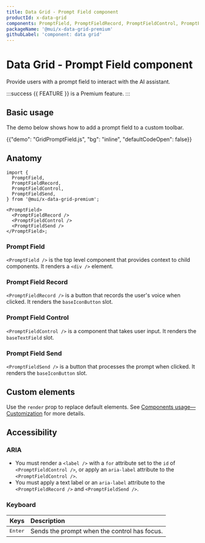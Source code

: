 ```yaml
---
title: Data Grid - Prompt Field component
productId: x-data-grid
components: PromptField, PromptFieldRecord, PromptFieldControl, PromptFieldSend
packageName: '@mui/x-data-grid-premium'
githubLabel: 'component: data grid'
---
```


# Data Grid - Prompt Field component [<span class="plan-premium"></span>](/x/introduction/licensing/#premium-plan 'Premium plan')

<p class="description">Provide users with a prompt field to interact with the AI assistant.</p>

:::success
{{ FEATURE }} is a Premium feature.
:::

## Basic usage

The demo below shows how to add a prompt field to a custom toolbar.

{{"demo": "GridPromptField.js", "bg": "inline", "defaultCodeOpen": false}}

## Anatomy

```tsx
import {
  PromptField,
  PromptFieldRecord,
  PromptFieldControl,
  PromptFieldSend,
} from '@mui/x-data-grid-premium';

<PromptField>
  <PromptFieldRecord />
  <PromptFieldControl />
  <PromptFieldSend />
</PromptField>;
```

### Prompt Field

`<PromptField />` is the top level component that provides context to child components.
It renders a `<div />` element.

### Prompt Field Record

`<PromptFieldRecord />` is a button that records the user's voice when clicked.
It renders the `baseIconButton` slot.

### Prompt Field Control

`<PromptFieldControl />` is a component that takes user input.
It renders the `baseTextField` slot.

### Prompt Field Send

`<PromptFieldSend />` is a button that processes the prompt when clicked.
It renders the `baseIconButton` slot.

## Custom elements

Use the `render` prop to replace default elements.
See [Components usage—Customization](/x/react-data-grid/components/usage/#customization) for more details.

## Accessibility

### ARIA

- You must render a `<label />` with a `for` attribute set to the `id` of `<PromptFieldControl />`, or apply an `aria-label` attribute to the `<PromptFieldControl />`.
- You must apply a text label or an `aria-label` attribute to the `<PromptFieldRecord />` and `<PromptFieldSend />`.

### Keyboard

|                         Keys | Description                                  |
| ---------------------------: | :------------------------------------------- |
| <kbd class="key">Enter</kbd> | Sends the prompt when the control has focus. |
